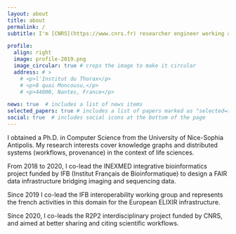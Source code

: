 ```yaml
---
layout: about
title: about
permalink: /
subtitle: I'm [CNRS](https://www.cnrs.fr) researcher engineer working at [l’Institut du Thorax](https://umr1087.univ-nantes.fr) in Nantes, France. 

profile:
  align: right
  image: profile-2019.png
  image_circular: true # crops the image to make it circular
  address: # >
    # <p>l'Institut du Thorax</p>
    # <p>8 quai Moncousu,</p>
    # <p>44000, Nantes, France</p>

news: true  # includes a list of news items
selected_papers: true # includes a list of papers marked as "selected={true}"
social: true  # includes social icons at the bottom of the page
---
```


I obtained a Ph.D. in Computer Science from the University of Nice-Sophia Antipolis. My research interests cover knowledge graphs and distributed systems (workflows, provenance) in the context of life sciences. 

From 2018 to 2020, I co-lead the INEXMED integrative bioinformatics project funded by IFB (Institut Français de Bioinformatique) to design a FAIR data infrastructure bridging imaging and sequencing data. 

Since 2019 I co-lead the IFB interoperability working group and represents the french activities in this domain for the European ELIXIR infrastructure. 

Since 2020, I co-leads the R2P2 interdisciplinary project funded by CNRS, and aimed at better sharing and citing scientific workflows. 
